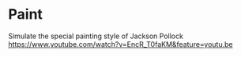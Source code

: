 # Paint
Simulate the special painting style of Jackson Pollock
https://www.youtube.com/watch?v=EncR_T0faKM&feature=youtu.be
